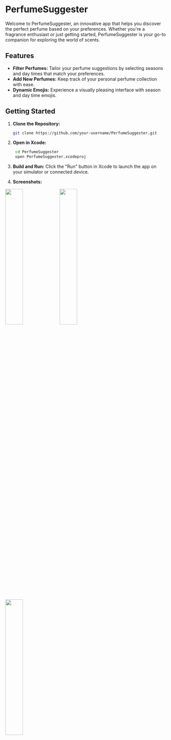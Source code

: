 # PerfumeSuggester

Welcome to PerfumeSuggester, an innovative app that helps you discover the perfect perfume based on your preferences. Whether you're a fragrance enthusiast or just getting started, PerfumeSuggester is your go-to companion for exploring the world of scents.

## Features

- **Filter Perfumes:** Tailor your perfume suggestions by selecting seasons and day times that match your preferences.
- **Add New Perfumes:** Keep track of your personal perfume collection with ease.
- **Dynamic Emojis:** Experience a visually pleasing interface with season and day time emojis.

## Getting Started

1. **Clone the Repository:**
   ```bash
   git clone https://github.com/your-username/PerfumeSuggester.git
2. **Open in Xcode:**
   ```bash
    cd PerfumeSuggester
    open PerfumeSuggester.xcodeproj
3. **Build and Run:**
  Click the "Run" button in Xcode to launch the app on your simulator or connected device.

4. **Screenshots:**

<p float="left">
  <img src="PerfumeSuggester/Screenshots/IMG_2418.jpeg" width="33%" />
  <img src="PerfumeSuggester/Screenshots/IMG_2419.jpeg" width="33%" />
  <img src="PerfumeSuggester/Screenshots/IMG_2420.jpeg" width="33%" />
</p>
